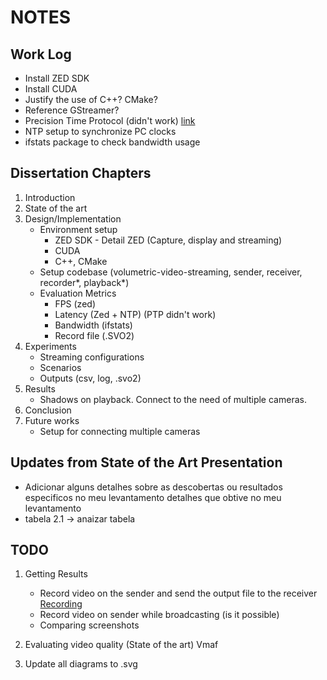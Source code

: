 # NOTES

## Work Log
* Install ZED SDK
* Install CUDA
* Justify the use of C++? CMake?
* Reference GStreamer?
* Precision Time Protocol (didn't work) [link](https://www.stereolabs.com/docs/video/multi-camera#configure-the-ptp-service-to-synchronize-the-devices)
* NTP setup to synchronize PC clocks
* ifstats package to check bandwidth usage

## Dissertation Chapters
1. Introduction
2. State of the art
3. Design/Implementation
   - Environment setup
     - ZED SDK - Detail ZED (Capture, display and streaming)
     - CUDA
     - C++, CMake
   - Setup codebase (volumetric-video-streaming, sender, receiver, recorder*, playback*)
   - Evaluation Metrics
     - FPS (zed)
     - Latency (Zed + NTP) (PTP didn't work)
     - Bandwidth (ifstats)
     - Record file (.SVO2)
4. Experiments
   - Streaming configurations
   - Scenarios
   - Outputs (csv, log, .svo2)
5. Results
   - Shadows on playback. Connect to the need of multiple cameras.
6. Conclusion
7. Future works
   - Setup for connecting multiple cameras

## Updates from State of the Art Presentation
- Adicionar alguns detalhes sobre as descobertas ou resultados especificos no meu levantamento detalhes que obtive no meu levantamento
- tabela 2.1 -> anaizar tabela

## TODO
1. Getting Results
	  - Record video on the sender and send the output file to the receiver [Recording](https://www.stereolabs.com/docs/video/recording) 
	  - Record video on sender while broadcasting (is it possible)
	  - Comparing screenshots
	  
2. Evaluating video quality (State of the art) Vmaf
3. Update all diagrams to .svg

